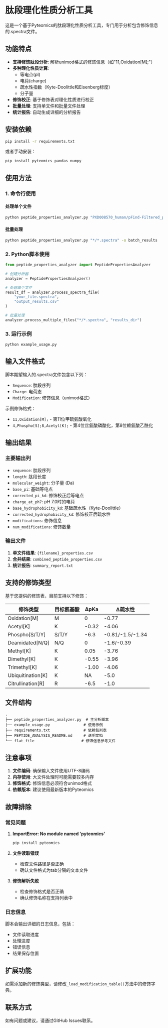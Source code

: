 # 肽段理化性质分析工具

这是一个基于Pyteomics的肽段理化性质分析工具，专门用于分析包含修饰信息的.spectra文件。

## 功能特点

- **支持修饰肽段分析**: 解析unimod格式的修饰信息（如"11,Oxidation[M];"）
- **多种理化性质计算**: 
  - 等电点(pI)
  - 电荷(charge)
  - 疏水性指数（Kyte-Doolittle和Eisenberg标度）
  - 分子量
- **修饰校正**: 基于修饰表对理化性质进行校正
- **批量处理**: 支持单文件和批量文件处理
- **统计报告**: 自动生成详细的分析报告

## 安装依赖

```bash
pip install -r requirements.txt
```

或者手动安装：

```bash
pip install pyteomics pandas numpy
```

## 使用方法

### 1. 命令行使用

#### 处理单个文件
```bash
python peptide_properties_analyzer.py "PXD008570_human/pFind-Filtered_pFindTask1_result.spectra" -s -o results
```

#### 批量处理
```bash
python peptide_properties_analyzer.py "*/*.spectra" -o batch_results
```

### 2. Python脚本使用

```python
from peptide_properties_analyzer import PeptidePropertiesAnalyzer

# 创建分析器
analyzer = PeptidePropertiesAnalyzer()

# 处理单个文件
result_df = analyzer.process_spectra_file(
    "your_file.spectra", 
    "output_results.csv"
)

# 批量处理
analyzer.process_multiple_files("*/*.spectra", "results_dir")
```

### 3. 运行示例

```bash
python example_usage.py
```

## 输入文件格式

脚本期望输入的.spectra文件包含以下列：
- `Sequence`: 肽段序列
- `Charge`: 电荷态
- `Modification`: 修饰信息（unimod格式）

示例修饰格式：
- `11,Oxidation[M];` - 第11位甲硫氨酸氧化
- `4,Phospho[S];8,Acetyl[K];` - 第4位丝氨酸磷酸化，第8位赖氨酸乙酰化

## 输出结果

### 主要输出列

- `sequence`: 肽段序列
- `length`: 肽段长度
- `molecular_weight`: 分子量 (Da)
- `base_pi`: 基础等电点
- `corrected_pi_kd`: 修饰校正后等电点
- `charge_at_ph7`: pH 7.0时的电荷
- `base_hydrophobicity_kd`: 基础疏水性（Kyte-Doolittle）
- `corrected_hydrophobicity_kd`: 修饰校正后疏水性
- `modifications`: 修饰信息
- `num_modifications`: 修饰数量

### 输出文件

1. **单文件结果**: `{filename}_properties.csv`
2. **合并结果**: `combined_peptide_properties.csv`
3. **统计报告**: `summary_report.txt`

## 支持的修饰类型

基于您提供的修饰表，目前支持以下修饰：

| 修饰类型 | 目标氨基酸 | ΔpKa | Δ疏水性 |
|---------|-----------|------|---------|
| Oxidation[M] | M | 0 | -0.77 |
| Acetyl[K] | K | -0.32 | -4.06 |
| Phospho[S/T/Y] | S/T/Y | -6.3 | -0.81/-1.5/-1.34 |
| Deamidated[N/Q] | N/Q | 0 | -1.6/-0.39 |
| Methyl[K] | K | 0.05 | -3.76 |
| Dimethyl[K] | K | -0.55 | -3.96 |
| Trimethyl[K] | K | -1.00 | -4.06 |
| Ubiquitination[K] | K | NA | -5.0 |
| Citrullination[R] | R | -6.5 | -1.0 |

## 文件结构

```
.
├── peptide_properties_analyzer.py  # 主分析脚本
├── example_usage.py               # 使用示例
├── requirements.txt               # 依赖包列表
├── PEPTIDE_ANALYSIS_README.md     # 说明文档
└── flat_file                     # 修饰信息参考文件
```

## 注意事项

1. **文件编码**: 确保输入文件使用UTF-8编码
2. **内存使用**: 大文件处理时可能需要较多内存
3. **修饰格式**: 修饰信息必须符合unimod格式
4. **依赖版本**: 建议使用最新版本的Pyteomics

## 故障排除

### 常见问题

1. **ImportError: No module named 'pyteomics'**
   ```bash
   pip install pyteomics
   ```

2. **文件读取错误**
   - 检查文件路径是否正确
   - 确认文件格式为tab分隔的文本文件

3. **修饰解析失败**
   - 检查修饰格式是否正确
   - 确认修饰名称在支持列表中

### 日志信息

脚本会输出详细的日志信息，包括：
- 文件读取进度
- 处理进度
- 错误信息
- 结果保存位置

## 扩展功能

如需添加新的修饰类型，请修改`_load_modification_table()`方法中的修饰字典。

## 联系方式

如有问题或建议，请通过GitHub Issues联系。
